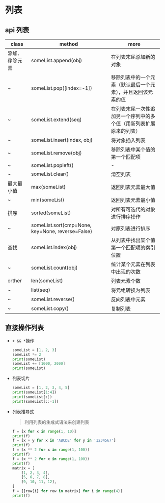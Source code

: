 # 列表

## api 列表

| class          | method                                           | more                                                               |
| -------------- | ------------------------------------------------ | ------------------------------------------------------------------ |
| 添加、移除元素 | someList.append(obj)                             | 在列表末尾添加新的对象                                             |
| ~              | someList.pop([index=-1])                         | 移除列表中的一个元素（默认最后一个元素），并且返回该元素的值       |
| ~              | someList.extend(seq)                             | 在列表末尾一次性追加另一个序列中的多个值（用新列表扩展原来的列表） |
| ~              | someList.insert(index, obj)                      | 将对象插入列表                                                     |
| ~              | someList.remove(obj)                             | 移除列表中某个值的第一个匹配项                                     |
| ~              | someList.popleft()                               | -                                                                  |
| ~              | someList.clear()                                 | 清空列表                                                           |
| 最大最小值     | max(someList)                                    | 返回列表元素最大值                                                 |
| ~              | min(someList)                                    | 返回列表元素最小值                                                 |
| 排序           | sorted(someList)                                 | 对所有可迭代的对象进行排序操作                                     |
| ~              | someList.sort(cmp=None, key=None, reverse=False) | 对原列表进行排序                                                   |
| 查找           | someList.index(obj)                              | 从列表中找出某个值第一个匹配项的索引位置                           |
| ~              | someList.count(obj)                              | 统计某个元素在列表中出现的次数                                     |
| orther         | len(someList)                                    | 列表元素个数                                                       |
| ~              | list(seq)                                        | 将元组转换为列表                                                   |
| ~              | someList.reverse()                               | 反向列表中元素                                                     |
| ~              | someList.copy()                                  | 复制列表                                                           |

## 直接操作列表

- `+ && *`操作

  ```python {cmd=true}
  someList = [1, 2, 3]
  someList *= 2
  print(someList)
  someList += [1000, 2000]
  print(someList)
  ```

- 列表切片

  ```python {cmd=true}
  someList = [1, 2, 3, 4, 5]
  print(someList[1:4])
  print(someList[:])
  print(someList[::-1])
  ```

- 列表推导式

  > 利用列表的生成式语法来创建列表

  ```python {cmd=true}
  f = [x for x in range(1, 10)]
  print(f)
  f = [x + y for x in 'ABCDE' for y in '1234567']
  print(f)
  f = [x ** 2 for x in range(1, 100)]
  print(f)
  f = (x ** 2 for x in range(1, 100))
  print(f)
  matrix = [
      [1, 2, 3, 4],
      [5, 6, 7, 8],
      [9, 10, 11, 12],
  ]
  f = [[row[i] for row in matrix] for i in range(4)]
  print(f)
  ```

